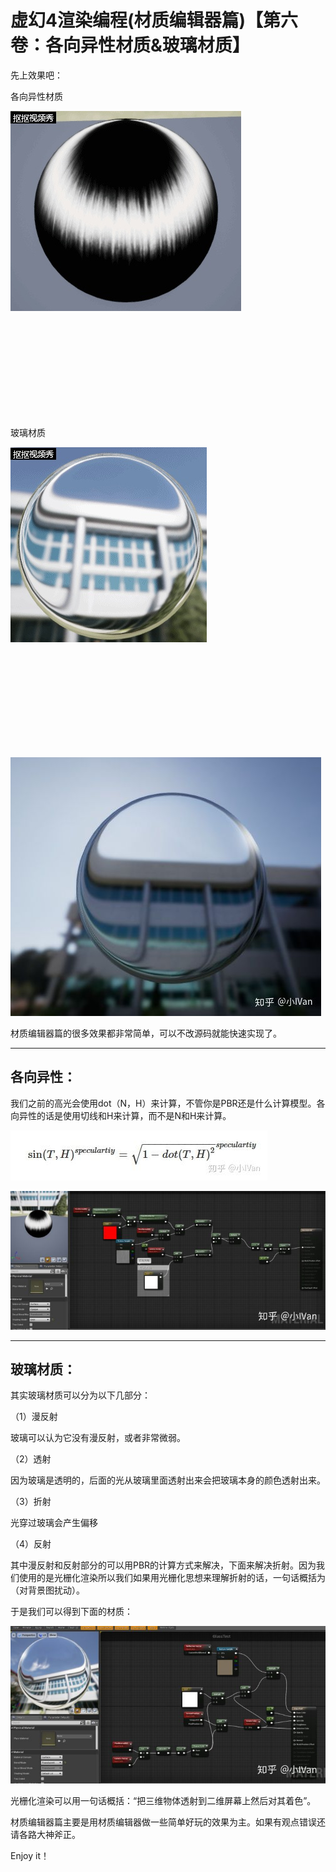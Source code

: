 ﻿# 虚幻4渲染编程(材质编辑器篇)【第六卷：各向异性材质&玻璃材质】



先上效果吧：

各向异性材质



![img](Heterogeneousmaterial.assets/v2-9dfca80e3b35b4e4142ea3ddfea4f469_b.jpg)

<svg x="16" y="18.5" class="GifPlayer-icon"></svg>

玻璃材质



![img](Heterogeneousmaterial.assets/v2-42473ef5a7543a919efa81ca7b05448c_b.jpg)

<svg x="16" y="18.5" class="GifPlayer-icon"></svg>



![img](Heterogeneousmaterial.assets/v2-fd64c031be35b528b77998a8a60dc62a_hd.jpg)

材质编辑器篇的很多效果都非常简单，可以不改源码就能快速实现了。

------

## **各向异性：**

我们之前的高光会使用dot（N，H）来计算，不管你是PBR还是什么计算模型。各向异性的话是使用切线和H来计算，而不是N和H来计算。



![img](Heterogeneousmaterial.assets/v2-b495fa015f70ea79eadba866c75ab6e9_hd.jpg)



![img](Heterogeneousmaterial.assets/v2-1d52843a3ebe2998532f2cd2e602ab79_hd.jpg)

------

## **玻璃材质：**

其实玻璃材质可以分为以下几部分：

（1）漫反射

玻璃可以认为它没有漫反射，或者非常微弱。

（2）透射

因为玻璃是透明的，后面的光从玻璃里面透射出来会把玻璃本身的颜色透射出来。

（3）折射

光穿过玻璃会产生偏移

（4）反射

其中漫反射和反射部分的可以用PBR的计算方式来解决，下面来解决折射。因为我们使用的是光栅化渲染所以我们如果用光栅化思想来理解折射的话，一句话概括为（对背景图扰动）。

于是我们可以得到下面的材质：



![img](Heterogeneousmaterial.assets/v2-410f7a35b9bfe28f94ce13001bd4464d_hd.jpg)

光栅化渲染可以用一句话概括：“把三维物体透射到二维屏幕上然后对其着色”。

材质编辑器篇主要是用材质编辑器做一些简单好玩的效果为主。如果有观点错误还请各路大神斧正。

Enjoy it！
